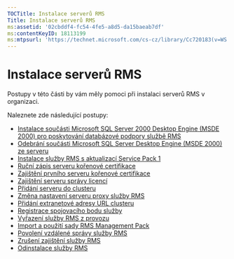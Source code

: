 ```yaml
---
TOCTitle: Instalace serverů RMS
Title: Instalace serverů RMS
ms:assetid: '02cbddf4-fc54-4fe5-a8d5-da15baeab7df'
ms:contentKeyID: 18113199
ms:mtpsurl: 'https://technet.microsoft.com/cs-cz/library/Cc720183(v=WS.10)'
---
```


Instalace serverů RMS
=====================

Postupy v této části by vám měly pomoci při instalaci serverů RMS v organizaci.

Naleznete zde následující postupy:

-   [Instalace součásti Microsoft SQL Server 2000 Desktop Engine (MSDE 2000) pro poskytování databázové podpory službě RMS](https://technet.microsoft.com/c9b9cd08-98c4-424f-b3fc-d685f57c002e)
-   [Odebrání součásti Microsoft SQL Server Desktop Engine (MSDE 2000) ze serveru](https://technet.microsoft.com/1864fa81-3298-4e34-a061-9f81b28d8284)
-   [Instalace služby RMS s aktualizací Service Pack 1](https://technet.microsoft.com/dab20175-a690-43f8-b943-768d289daa0d)
-   [Ruční zápis serveru kořenové certifikace](https://technet.microsoft.com/aecdebb5-b28b-4b58-937a-392bb6ce9643)
-   [Zajištění prvního serveru kořenové certifikace](https://technet.microsoft.com/debc42f3-74ff-4c99-b7a4-4921fccdabc2)
-   [Zajištění serveru správy licencí](https://technet.microsoft.com/4d67b898-0ba9-4eef-ab7d-ee0ca55a688e)
-   [Přidání serveru do clusteru](https://technet.microsoft.com/db635238-5528-4bec-9cc6-8244e2b3d733)
-   [Změna nastavení serveru proxy služby RMS](https://technet.microsoft.com/8f50bd4d-26b1-4996-b361-722ee21607f3)
-   [Přidání extranetové adresy URL clusteru](https://technet.microsoft.com/12c83186-ce9e-4100-bbd1-d87a885331c7)
-   [Registrace spojovacího bodu služby](https://technet.microsoft.com/630cc3c3-9ed9-4423-8874-cbaceb43b353)
-   [Vyřazení služby RMS z provozu](https://technet.microsoft.com/8b563c25-17cd-4b9b-ae42-695497ab6439)
-   [Import a použití sady RMS Management Pack](https://technet.microsoft.com/d9a73ef0-2f81-48c2-97cc-deb7bf477389)
-   [Povolení vzdálené správy služby RMS](https://technet.microsoft.com/00f17054-5f5d-47e2-89c1-7a593b930bb3)
-   [Zrušení zajištění služby RMS](https://technet.microsoft.com/9fa63daa-5fb9-4afd-8371-b38248619857)
-   [Odinstalace služby RMS](https://technet.microsoft.com/885e3b4f-ea32-466f-9f7f-d8440b0f7c28)

